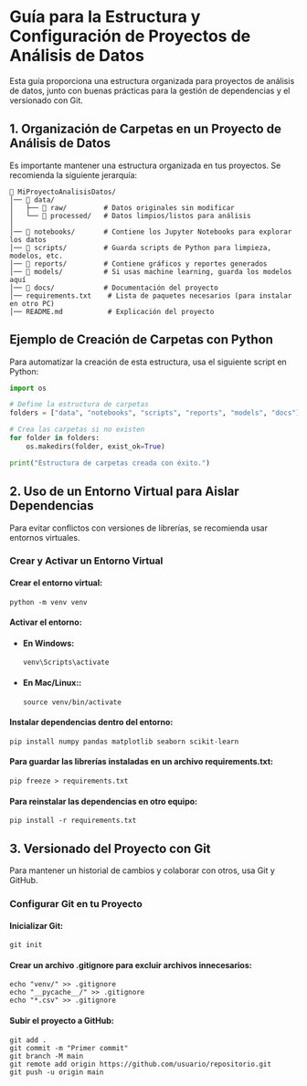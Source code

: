 
# Guía para la Estructura y Configuración de Proyectos de Análisis de Datos

Esta guía proporciona una estructura organizada para proyectos de análisis de datos, junto con buenas prácticas para la gestión de dependencias y el versionado con Git.


## 1. Organización de Carpetas en un Proyecto de Análisis de Datos

Es importante mantener una estructura organizada en tus proyectos. Se recomienda la siguiente jerarquía:

```
📂 MiProyectoAnalisisDatos/
│── 📂 data/           
│   ├── 📂 raw/         # Datos originales sin modificar
│   └── 📂 processed/   # Datos limpios/listos para análisis
│
│── 📂 notebooks/       # Contiene los Jupyter Notebooks para explorar los datos
│── 📂 scripts/         # Guarda scripts de Python para limpieza, modelos, etc.
│── 📂 reports/         # Contiene gráficos y reportes generados
│── 📂 models/          # Si usas machine learning, guarda los modelos aquí
│── 📂 docs/            # Documentación del proyecto
│── requirements.txt    # Lista de paquetes necesarios (para instalar en otro PC)
│── README.md           # Explicación del proyecto

```
## Ejemplo de Creación de Carpetas con Python

Para automatizar la creación de esta estructura, usa el siguiente script en Python:

```Python
import os

# Define la estructura de carpetas
folders = ["data", "notebooks", "scripts", "reports", "models", "docs"]

# Crea las carpetas si no existen
for folder in folders:
    os.makedirs(folder, exist_ok=True)

print("Estructura de carpetas creada con éxito.")
```


## 2. Uso de un Entorno Virtual para Aislar Dependencias

Para evitar conflictos con versiones de librerías, se recomienda usar entornos virtuales.

###  Crear y Activar un Entorno Virtual

#### Crear el entorno virtual:
```
python -m venv venv
```
#### Activar el entorno:
* #### En Windows:

    ```
    venv\Scripts\activate
    ```

* #### En Mac/Linux::

    ```
    source venv/bin/activate
    ```

#### Instalar dependencias dentro del entorno:
```
pip install numpy pandas matplotlib seaborn scikit-learn
```
#### Para guardar las librerías instaladas en un archivo requirements.txt:
```
pip freeze > requirements.txt
```
#### Para reinstalar las dependencias en otro equipo:
```
pip install -r requirements.txt
```


## 3. Versionado del Proyecto con Git

Para mantener un historial de cambios y colaborar con otros, usa Git y GitHub.

### Configurar Git en tu Proyecto

#### Inicializar Git:
```
git init
```
#### Crear un archivo .gitignore para excluir archivos innecesarios:
```
echo "venv/" >> .gitignore
echo "__pycache__/" >> .gitignore
echo "*.csv" >> .gitignore
```
#### Subir el proyecto a GitHub:
```
git add .
git commit -m "Primer commit"
git branch -M main
git remote add origin https://github.com/usuario/repositorio.git
git push -u origin main
```